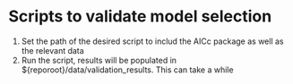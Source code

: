 # Scripts to validate model selection

1. Set the path of the desired script to includ the AICc package as well as the relevant data
2. Run the script, results will be populated in ${reporoot}/data/validation_results. This can take a while
